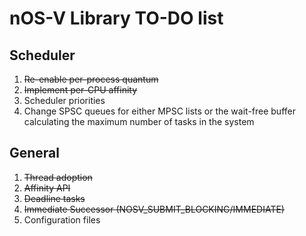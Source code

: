 # nOS-V Library TO-DO list

## Scheduler

1. ~~Re-enable per-process quantum~~
1. ~~Implement per-CPU affinity~~
1. Scheduler priorities
1. Change SPSC queues for either MPSC lists or the wait-free buffer calculating the maximum number of tasks in the system

## General

1. ~~Thread adoption~~
1. ~~Affinity API~~
1. ~~Deadline tasks~~
1. ~~Immediate Successor (NOSV_SUBMIT_BLOCKING/IMMEDIATE)~~
1. Configuration files